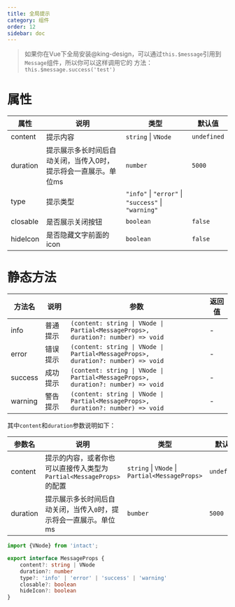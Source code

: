 ```yaml
---
title: 全局提示
category: 组件
order: 12 
sidebar: doc
---
```


> 如果你在Vue下全局安装@king-design，可以通过`this.$message`引用到`Message`组件，所以你可以这样调用它的
> 方法：`this.$message.success('test')`

# 属性

| 属性 | 说明 | 类型 | 默认值 |
| --- | --- | --- | --- |
| content | 提示内容 | `string` &#124; `VNode` | `undefined` |
| duration | 提示展示多长时间后自动关闭，当传入0时，提示将会一直展示。单位ms | `number` | `5000` |
| type | 提示类型 | `"info"` &#124; `"error"` &#124; `"success"` &#124; `"warning"`|
| closable | 是否展示关闭按钮 | `boolean` | `false` |
| hideIcon | 是否隐藏文字前面的icon | `boolean` | `false` |

# 静态方法

| 方法名 | 说明 | 参数 | 返回值 |
| --- | --- | --- | --- |
| info | 普通提示 | <code>(content: string &#124; VNode &#124; Partial&lt;MessageProps&gt;, duration?: number) => void</code> | - |
| error | 错误提示 | <code>(content: string &#124; VNode &#124; Partial&lt;MessageProps&gt;, duration?: number) => void</code> | - |
| success | 成功提示 | <code>(content: string &#124; VNode &#124; Partial&lt;MessageProps&gt;, duration?: number) => void</code> | - |
| warning | 警告提示 | <code>(content: string &#124; VNode &#124; Partial&lt;MessageProps&gt;, duration?: number) => void</code> | - |

其中`content`和`duration`参数说明如下：

| 参数名 | 说明 | 类型 | 默认值 |
| --- | --- | --- | --- |
| content | 提示的内容，或者你也可以直接传入类型为<code>Partial&lt;MessageProps&gt;</code>的配置 | `string` &#124; `VNode` &#124; `Partial<MessageProps>` | `undefined` |
| duration | 提示展示多长时间后自动关闭，当传入`0`时，提示将会一直展示。单位ms | `bumber` | `5000` |

```ts
import {VNode} from 'intact';

export interface MessageProps {
    content?: string | VNode 
    duration?: number
    type?: 'info' | 'error' | 'success' | 'warning'
    closable?: boolean
    hideIcon?: boolean
}
```
